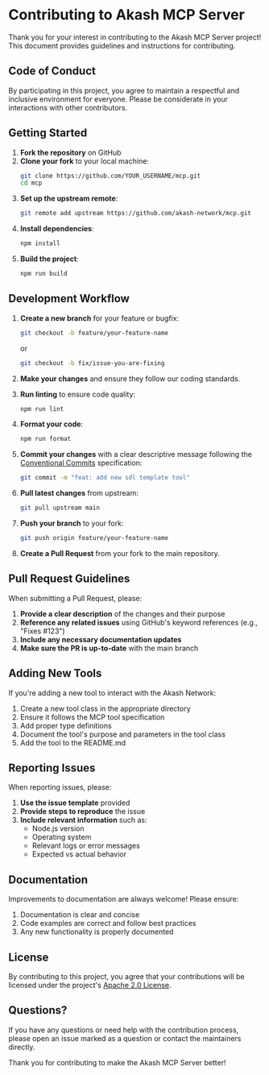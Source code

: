 # Contributing to Akash MCP Server

Thank you for your interest in contributing to the Akash MCP Server project! This document provides guidelines and instructions for contributing.

## Code of Conduct

By participating in this project, you agree to maintain a respectful and inclusive environment for everyone. Please be considerate in your interactions with other contributors.

## Getting Started

1. **Fork the repository** on GitHub
2. **Clone your fork** to your local machine:
   ```bash
   git clone https://github.com/YOUR_USERNAME/mcp.git
   cd mcp
   ```
3. **Set up the upstream remote**:
   ```bash
   git remote add upstream https://github.com/akash-network/mcp.git
   ```
4. **Install dependencies**:
   ```bash
   npm install
   ```
5. **Build the project**:
   ```bash
   npm run build
   ```

## Development Workflow

1. **Create a new branch** for your feature or bugfix:

   ```bash
   git checkout -b feature/your-feature-name
   ```

   or

   ```bash
   git checkout -b fix/issue-you-are-fixing
   ```

2. **Make your changes** and ensure they follow our coding standards.

3. **Run linting** to ensure code quality:

   ```bash
   npm run lint
   ```

4. **Format your code**:

   ```bash
   npm run format
   ```

5. **Commit your changes** with a clear descriptive message following the [Conventional Commits](https://www.conventionalcommits.org/) specification:

   ```bash
   git commit -m "feat: add new sdl template tool"
   ```

6. **Pull latest changes** from upstream:

   ```bash
   git pull upstream main
   ```

7. **Push your branch** to your fork:

   ```bash
   git push origin feature/your-feature-name
   ```

8. **Create a Pull Request** from your fork to the main repository.

## Pull Request Guidelines

When submitting a Pull Request, please:

1. **Provide a clear description** of the changes and their purpose
2. **Reference any related issues** using GitHub's keyword references (e.g., "Fixes #123")
3. **Include any necessary documentation updates**
4. **Make sure the PR is up-to-date** with the main branch

## Adding New Tools

If you're adding a new tool to interact with the Akash Network:

1. Create a new tool class in the appropriate directory
2. Ensure it follows the MCP tool specification
3. Add proper type definitions
4. Document the tool's purpose and parameters in the tool class
5. Add the tool to the README.md

## Reporting Issues

When reporting issues, please:

1. **Use the issue template** provided
2. **Provide steps to reproduce** the issue
3. **Include relevant information** such as:
   - Node.js version
   - Operating system
   - Relevant logs or error messages
   - Expected vs actual behavior

## Documentation

Improvements to documentation are always welcome! Please ensure:

1. Documentation is clear and concise
2. Code examples are correct and follow best practices
3. Any new functionality is properly documented

## License

By contributing to this project, you agree that your contributions will be licensed under the project's [Apache 2.0 License](LICENSE).

## Questions?

If you have any questions or need help with the contribution process, please open an issue marked as a question or contact the maintainers directly.

Thank you for contributing to make the Akash MCP Server better!
